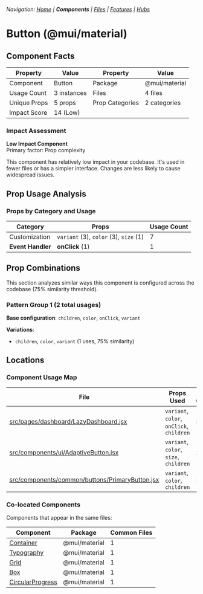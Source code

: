 
*Navigation: [Home](../../index.md) | **Components** | [Files](../../files.md) | [Features](../../features.md) | [Hubs](../../hubs.md)*



# Button (@mui/material)

## Component Facts

| Property | Value | Property | Value |
|----------|-------|----------|-------|
| Component | Button | Package | @mui/material |
| Usage Count | 3 instances | Files | 4 files |
| Unique Props | 5 props | Prop Categories | 2 categories |
| Impact Score | 14 (Low) | | |

### Impact Assessment

**Low Impact Component**  
Primary factor: Prop complexity

This component has relatively low impact in your codebase. It&#x27;s used in fewer files or has a simpler interface. Changes are less likely to cause widespread issues.

## Prop Usage Analysis

### Props by Category and Usage

| Category | Props | Usage Count |
|----------|-------|-------------|
| Customization | `variant` (3), `color` (3), `size` (1) | 7 |
| **Event Handler** | **onClick** (1) | 1 |

## Prop Combinations

This section analyzes similar ways this component is configured across the codebase (75% similarity threshold).

### Pattern Group 1 (2 total usages)

**Base configuration**: `children`, `color`, `onClick`, `variant`

**Variations**:
- `children`, `color`, `variant` (1 uses, 75% similarity)


## Locations

### Component Usage Map

| File | Props Used | Prop Categories |
|------|------------|----------------|
| [src/pages/dashboard/LazyDashboard.jsx](https://github.com/star4beam/react-import-analyzer/blob/main/test-project/src/pages/dashboard/LazyDashboard.jsx) | `variant`, `color`, `onClick`, `children` | 3 |
| [src/components/ui/AdaptiveButton.jsx](https://github.com/star4beam/react-import-analyzer/blob/main/test-project/src/components/ui/AdaptiveButton.jsx) | `variant`, `color`, `size`, `children` | 2 |
| [src/components/common/buttons/PrimaryButton.jsx](https://github.com/star4beam/react-import-analyzer/blob/main/test-project/src/components/common/buttons/PrimaryButton.jsx) | `variant`, `color`, `children` | 2 |

### Co-located Components
Components that appear in the same files:

| Component | Package | Common Files |
|-----------|---------|--------------|
| [Container](../@mui_material/Container.md) | @mui/material | 1 |
| [Typography](../@mui_material/Typography.md) | @mui/material | 1 |
| [Grid](../@mui_material/Grid.md) | @mui/material | 1 |
| [Box](../@mui_material/Box.md) | @mui/material | 1 |
| [CircularProgress](../@mui_material/CircularProgress.md) | @mui/material | 1 |
